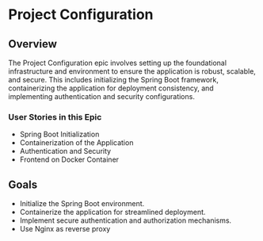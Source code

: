 # Project Configuration

## Overview
The Project Configuration epic involves setting up the foundational infrastructure and environment to ensure the application is robust, scalable, and secure. This includes initializing the Spring Boot framework, containerizing the application for deployment consistency, and implementing authentication and security configurations.

### User Stories in this Epic
- Spring Boot Initialization
- Containerization of the Application
- Authentication and Security
- Frontend on Docker Container

## Goals
- Initialize the Spring Boot environment.
- Containerize the application for streamlined deployment.
- Implement secure authentication and authorization mechanisms.
- Use Nginx as reverse proxy